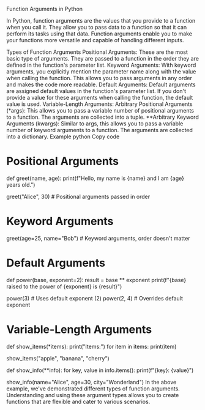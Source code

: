 Function Arguments in Python

In Python, function arguments are the values that you provide to a function when you call it. They allow you to pass data to a function so that it can perform its tasks using that data. Function arguments enable you to make your functions more versatile and capable of handling different inputs.

Types of Function Arguments
Positional Arguments: These are the most basic type of arguments. They are passed to a function in the order they are defined in the function's parameter list.
Keyword Arguments: With keyword arguments, you explicitly mention the parameter name along with the value when calling the function. This allows you to pass arguments in any order and makes the code more readable.
Default Arguments: Default arguments are assigned default values in the function's parameter list. If you don't provide a value for these arguments when calling the function, the default value is used.
Variable-Length Arguments:
Arbitrary Positional Arguments (*args): This allows you to pass a variable number of positional arguments to a function. The arguments are collected into a tuple.
**Arbitrary Keyword Arguments (kwargs): Similar to args, this allows you to pass a variable number of keyword arguments to a function. The arguments are collected into a dictionary.
Example
python
Copy code
# Positional Arguments
def greet(name, age):
    print(f"Hello, my name is {name} and I am {age} years old.")

greet("Alice", 30)  # Positional arguments passed in order

# Keyword Arguments
greet(age=25, name="Bob")  # Keyword arguments, order doesn't matter

# Default Arguments
def power(base, exponent=2):
    result = base ** exponent
    print(f"{base} raised to the power of {exponent} is {result}")

power(3)      # Uses default exponent (2)
power(2, 4)   # Overrides default exponent

# Variable-Length Arguments
def show_items(*items):
    print("Items:")
    for item in items:
        print(item)

show_items("apple", "banana", "cherry")

def show_info(**info):
    for key, value in info.items():
        print(f"{key}: {value}")

show_info(name="Alice", age=30, city="Wonderland")
In the above example, we've demonstrated different types of function arguments. Understanding and using these argument types allows you to create functions that are flexible and cater to various scenarios.